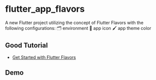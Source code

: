 # flutter_app_flavors

A new Flutter project utilizing the concept of Flutter Flavors with the following configurations:
 🗂 environment
 📮 app icon
 🖌 app theme color

## Good Tutorial
- [Get Started with Flutter Flavors](https://flutterguide.com/flutter-flavor-separating-build-environments-in-flutter-apps/)

## Demo


